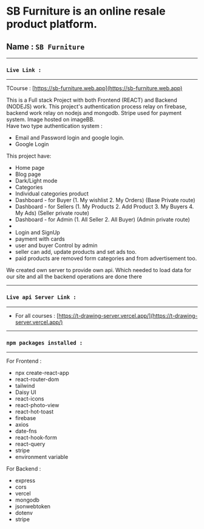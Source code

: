 # SB Furniture is an online resale product platform.



## Name : `SB Furniture`

*** 
### `Live Link : `
*** 

 TCourse : [https://sb-furniture.web.app](https://sb-furniture.web.app)

This is a Full stack Project with both Frontend (REACT) and Backend (NODEJS) work. This project's authentication process relay on firebase, backend work relay on nodejs and mongodb. Stripe used for payment system. Image hosted on imageBB.\
Have two type authentication system :
* Email and Password login and google login.
* Google Login

This project have:
* Home page
* Blog page
* Dark/Light mode
* Categories
* Individual categories product
* Dashboard - for Buyer (1. My wishlist 2. My Orders) (Base Private route)
* Dashboard - for Sellers (1. My Products 2. Add Product 3. My Buyers 4. My Ads) (Seller private route)
* Dashboard - for Admin (1. All Seller 2. All Buyer) (Admin private route)
* 
* Login and SignUp
* payment with cards
* user and buyer Control by admin
* seller can add, update products and set ads too.
* paid products are removed form categories and from advertisement too.


We created own server to provide own api. Which needed to load data for our site and all the backend operations are done there
 

*** 
### `Live api Server Link :`
*** 

* For all courses : [https://t-drawing-server.vercel.app/](https://t-drawing-server.vercel.app/)

*** 
### `npm packages installed :`
***   
 For Frontend :
 * npx create-react-app
 * react-router-dom
 * tailwind
 * Daisy UI
 * react-icons
 * react-photo-view
 * react-hot-toast
 * firebase
 * axios
 * date-fns
 * react-hook-form
 * react-query
 * stripe
 * environment variable

 For Backend : 
 * express
 * cors
 * vercel
 * mongodb
 * jsonwebtoken
 * dotenv
 * stripe
